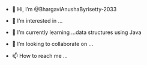 - 👋 Hi, I’m @BhargaviAnushaByrisetty-2033
- 👀 I’m interested in ...
- 🌱 I’m currently learning ...data structures using Java


- 💞️ I’m looking to collaborate on ...
- 📫 How to reach me ...

<!---
BhargaviAnushaByrisetty-2033/BhargaviAnushaByrisetty-2033 is a ✨ special ✨ repository because its `README.md` (this file) appears on your GitHub profile.
You can click the Preview link to take a look at your changes.
--->
